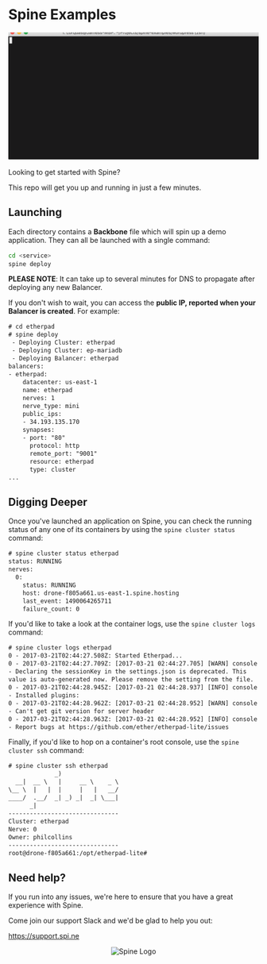 Spine Examples
==============

![teminal animation](tty.gif)

Looking to get started with Spine?

This repo will get you up and running in just a few minutes.

Launching
---------

Each directory contains a **Backbone** file which will spin up a demo application. They can all be launched with a single command:

```bash
cd <service>
spine deploy
```

**PLEASE NOTE**: It can take up to several minutes for DNS to propagate after deploying any new Balancer.

If you don't wish to wait, you can access the **public IP, reported when your Balancer is created**. For example:

```
# cd etherpad
# spine deploy
 - Deploying Cluster: etherpad
 - Deploying Cluster: ep-mariadb
 - Deploying Balancer: etherpad
balancers:
- etherpad:
    datacenter: us-east-1
    name: etherpad
    nerves: 1
    nerve_type: mini
    public_ips:
    - 34.193.135.170
    synapses:
    - port: "80"
      protocol: http
      remote_port: "9001"
      resource: etherpad
      type: cluster
...
```

Digging Deeper
--------------

Once you've launched an application on Spine, you can check the running status of any one of its containers by using the ```spine cluster status``` command:

```
# spine cluster status etherpad
status: RUNNING
nerves:
  0:
    status: RUNNING
    host: drone-f805a661.us-east-1.spine.hosting
    last_event: 1490064265711
    failure_count: 0
```

If you'd like to take a look at the container logs, use the ```spine cluster logs``` command:

```
# spine cluster logs etherpad
0 - 2017-03-21T02:44:27.508Z: Started Etherpad...
0 - 2017-03-21T02:44:27.709Z: [2017-03-21 02:44:27.705] [WARN] console - Declaring the sessionKey in the settings.json is deprecated. This value is auto-generated now. Please remove the setting from the file.
0 - 2017-03-21T02:44:28.945Z: [2017-03-21 02:44:28.937] [INFO] console - Installed plugins:
0 - 2017-03-21T02:44:28.962Z: [2017-03-21 02:44:28.952] [WARN] console - Can't get git version for server header
0 - 2017-03-21T02:44:28.963Z: [2017-03-21 02:44:28.952] [INFO] console - Report bugs at https://github.com/ether/etherpad-lite/issues
```

Finally, if you'd like to hop on a container's root console, use the ```spine cluster ssh``` command:

```
# spine cluster ssh etherpad
             _)
  __|  __ \   |     __ \    _ \
\__ \  |   |  |     |   |   __/
____/  .__/  _| _) _|  _| \___|
      _|
-------------------------------
Cluster: etherpad
Nerve: 0
Owner: philcollins
-------------------------------
root@drone-f805a661:/opt/etherpad-lite#
```

Need help?
----------

If you run into any issues, we're here to ensure that you have a great experience with Spine.

Come join our support Slack and we'd be glad to help you out:

https://support.spi.ne

<p align="center">
  <img src="https://spi.ne/static/logo_small.png" alt="Spine Logo" width="100" height="98">
</p>
